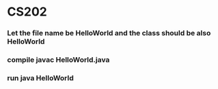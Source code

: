 # CS202
### Let the file name be HelloWorld and the class should be also HelloWorld
### compile javac HelloWorld.java
### run java HelloWorld
